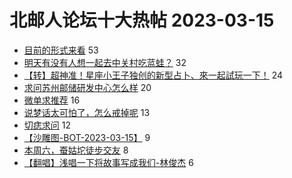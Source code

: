# 北邮人论坛十大热帖 2023-03-15

- [目前的形式来看](https://bbs.byr.cn/article/WorkLife/1197938) 53
- [明天有没有人想一起去中关村吃蓝蛙？](https://bbs.byr.cn/article/Food/523343) 32
- [【转】超神准！星座小王子独创的新型占卜、來一起試玩一下！](https://bbs.byr.cn/article/Constellations/326533) 24
- [求问苏州邮储研发中心怎么样](https://bbs.byr.cn/article/Job/2186649) 20
- [微单求推荐](https://bbs.byr.cn/article/Talking/6381979) 16
- [说梦话太可怕了，怎么戒掉呢](https://bbs.byr.cn/article/Feeling/3198517) 13
- [切痣求问](https://bbs.byr.cn/article/Health/230537) 12
- [【沙雕图-BOT-2023-03-15】](https://bbs.byr.cn/article/Picture/3337962) 9
- [本周六，蚕姑坨徒步交友](https://bbs.byr.cn/article/Friends/2037475) 8
- [【翻唱】浅唱一下将故事写成我们-林俊杰](https://bbs.byr.cn/article/KaraOK/110613) 6


